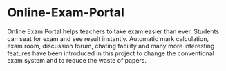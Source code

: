 # Online-Exam-Portal
Online Exam Portal helps teachers to take exam easier than ever. Students can seat for exam and see result instantly. Automatic mark calculation, exam room, discussion forum, chating facility and many more interesting features have been introduced in this project to change the conventional exam system and to reduce the waste of papers.
